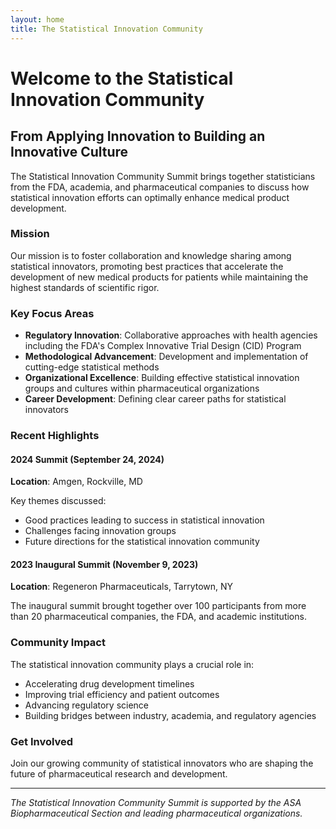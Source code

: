 ```yaml
---
layout: home
title: The Statistical Innovation Community
---
```


# Welcome to the Statistical Innovation Community

## From Applying Innovation to Building an Innovative Culture

The Statistical Innovation Community Summit brings together statisticians from
the FDA, academia, and pharmaceutical companies to discuss how statistical
innovation efforts can optimally enhance medical product development.

### Mission

Our mission is to foster collaboration and knowledge sharing among statistical
innovators, promoting best practices that accelerate the development of new
medical products for patients while maintaining the highest standards of
scientific rigor.

### Key Focus Areas

- **Regulatory Innovation**: Collaborative approaches with health agencies including the FDA's Complex Innovative Trial Design (CID) Program
- **Methodological Advancement**: Development and implementation of cutting-edge statistical methods
- **Organizational Excellence**: Building effective statistical innovation groups and cultures within pharmaceutical organizations
- **Career Development**: Defining clear career paths for statistical innovators

### Recent Highlights

#### 2024 Summit (September 24, 2024)
**Location**: Amgen, Rockville, MD

Key themes discussed:
- Good practices leading to success in statistical innovation
- Challenges facing innovation groups
- Future directions for the statistical innovation community

#### 2023 Inaugural Summit (November 9, 2023)
**Location**: Regeneron Pharmaceuticals, Tarrytown, NY

The inaugural summit brought together over 100 participants from more than 20 pharmaceutical companies, the FDA, and academic institutions.

### Community Impact

The statistical innovation community plays a crucial role in:
- Accelerating drug development timelines
- Improving trial efficiency and patient outcomes
- Advancing regulatory science
- Building bridges between industry, academia, and regulatory agencies

### Get Involved

Join our growing community of statistical innovators who are shaping the future of pharmaceutical research and development.

---

*The Statistical Innovation Community Summit is supported by the ASA Biopharmaceutical Section and leading pharmaceutical organizations.*
